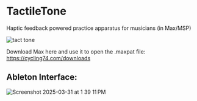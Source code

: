 # TactileTone
Haptic feedback powered practice apparatus for musicians (in Max/MSP)

![tact tone](https://github.com/user-attachments/assets/1ee04aea-48c3-4f83-ae9f-0f2400e30232)

Download Max here and use it to open the .maxpat file: https://cycling74.com/downloads

## Ableton Interface:

![Screenshot 2025-03-31 at 1 39 11 PM](https://github.com/user-attachments/assets/0bba354e-bb90-41e7-8a8d-8802670910a5)
